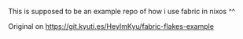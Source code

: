 This is supposed to be an example repo of how i use fabric in nixos ^^

Original on https://git.kyuti.es/HeyImKyu/fabric-flakes-example
